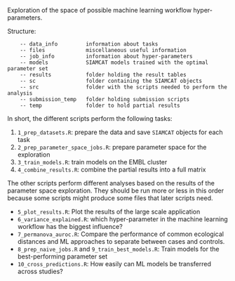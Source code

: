Exploration of the space of possible machine learning workflow hyper-parameters.

Structure:
```
    -- data_info         information about tasks
    -- files             miscellaneous useful information
    -- job_info          information about hyper-parameters
    -- models            SIAMCAT models trained with the optimal parameter set
    -- results           folder holding the result tables
    -- sc                folder containing the SIAMCAT objects
    -- src               folder with the scripts needed to perform the analysis
    -- submission_temp   folder holding submission scripts
    -- temp              folder to hold partial results
```

In short, the different scripts perform the following tasks:
1. `1_prep_datasets.R`: prepare the data and save `SIAMCAT` objects for each
task
2. `2_prep_parameter_space_jobs.R`: prepare parameter space for the exploration
3. `3_train_models.R`: train models on the EMBL cluster
4. `4_combine_results.R`: combine the partial results into a full matrix

The other scripts perform different analyses based on the results of the
parameter space exploration. They should be run more or less in this order
because some scripts might produce some files that later scripts need.

- `5_plot_results.R`: Plot the results of the large scale application
- `6_variance_explained.R`: which hyper-parameter in the machine learning
    workflow has the biggest influence?
- `7_permanova_auroc.R`: Compare the performance of common ecological
    distances and ML approaches to separate between cases and controls.
- `8_prep_naive_jobs.R` and `9_train_best_models.R`: Train models for the
    best-performing parameter set
- `10_cross_predictions.R`: How easily can ML models be transferred across
    studies?
